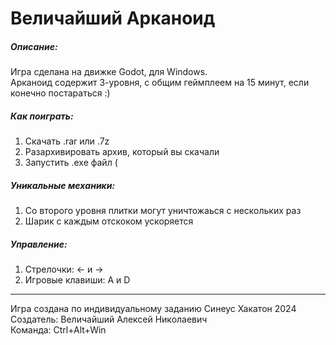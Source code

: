 # Величайший Арканоид

##### Описание:
Игра сделана на движке Godot, для Windows.  
Арканоид содержит 3-уровня, с общим геймплеем на 15 минут, если конечно постараться :)

##### Как поиграть:
1. Скачать .rar или .7z
2. Разархивировать архив, который вы скачали
3. Запустить .exe файл (

##### Уникальные механики:
1. Со второго уровня плитки могут уничтожаься с нескольких раз
2. Шарик с каждым отскоком ускоряется

##### Управление:
1. Стрелочки: <- и ->
2. Игровые клавиши: A и D
___________________________________________________________
Игра создана по индивидуальному заданию Синеус Хакатон 2024  
Создатель: Величайший Алексей Николаевич  
Команда: Ctrl+Alt+Win
